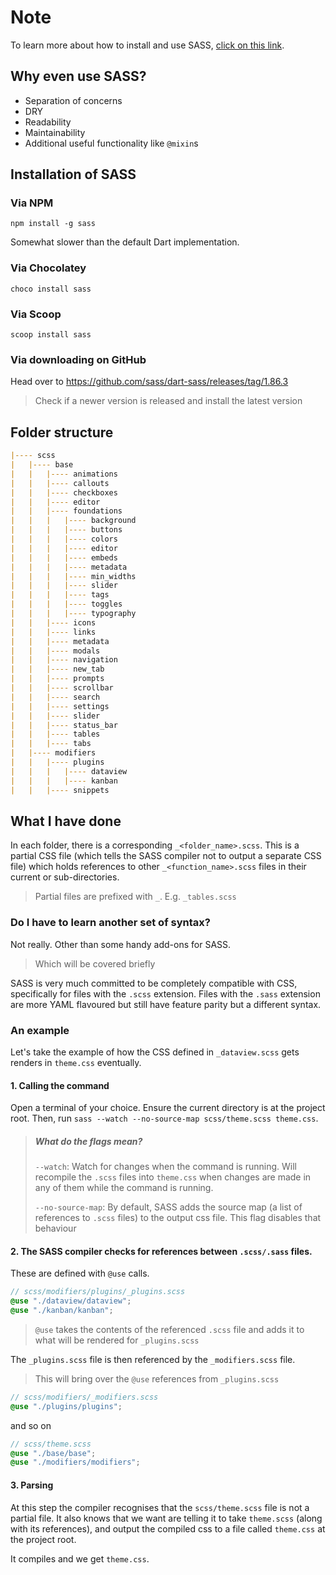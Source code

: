 # Note
To learn more about how to install and use SASS, [click on this link](https://sass-lang.com).

## Why even use SASS?
- Separation of concerns
- DRY
- Readability
- Maintainability
- Additional useful functionality like `@mixin`s

## Installation of SASS
### Via NPM
```pwsh
npm install -g sass
```

Somewhat slower than the default Dart implementation.

### Via Chocolatey
```pwsh
choco install sass
```

### Via Scoop
```pwsh
scoop install sass
```

### Via downloading on GitHub
Head over to https://github.com/sass/dart-sass/releases/tag/1.86.3
> Check if a newer version is released and install the latest version 


## Folder structure
```md
|---- scss
|   |---- base
|   |   |---- animations
|   |   |---- callouts
|   |   |---- checkboxes
|   |   |---- editor
|   |   |---- foundations
|   |   |   |---- background
|   |   |   |---- buttons
|   |   |   |---- colors
|   |   |   |---- editor
|   |   |   |---- embeds
|   |   |   |---- metadata
|   |   |   |---- min_widths
|   |   |   |---- slider
|   |   |   |---- tags
|   |   |   |---- toggles
|   |   |   |---- typography
|   |   |---- icons
|   |   |---- links
|   |   |---- metadata
|   |   |---- modals
|   |   |---- navigation
|   |   |---- new_tab
|   |   |---- prompts
|   |   |---- scrollbar
|   |   |---- search
|   |   |---- settings
|   |   |---- slider
|   |   |---- status_bar
|   |   |---- tables
|   |   |---- tabs
|   |---- modifiers
|   |   |---- plugins
|   |   |   |---- dataview
|   |   |   |---- kanban
|   |   |---- snippets
```

## What I have done
In each folder, there is a corresponding `_<folder_name>.scss`. This is a partial CSS file (which tells the SASS compiler not to output a separate CSS file) which holds references to other `_<function_name>.scss` files in their current or sub-directories.
> Partial files are prefixed with `_`. E.g. `_tables.scss`

### Do I have to learn another set of syntax?
Not really. Other than some handy add-ons for SASS.
> Which will be covered briefly

SASS is very much committed to be completely compatible with CSS, specifically for files with the `.scss` extension. 
Files with the `.sass` extension are more YAML flavoured but still have feature parity but a different syntax.

### An example
Let's take the example of how the CSS defined in `_dataview.scss` gets renders in `theme.css` eventually.

#### 1. Calling the command
Open a terminal of your choice. Ensure the current directory is at the project root.
Then, run `sass --watch --no-source-map scss/theme.scss theme.css`.

> ##### What do the flags mean?
> `--watch`: Watch for changes when the command is running. Will recompile the `.scss` files into `theme.css` when changes are made in any of them while the command is running.
>
> `--no-source-map`: By default, SASS adds the source map (a list of references to `.scss` files) to the output css file. This flag disables that behaviour

#### 2. The SASS compiler checks for references between `.scss/.sass` files. 
These are defined with `@use` calls.

```scss
// scss/modifiers/plugins/_plugins.scss
@use "./dataview/dataview";
@use "./kanban/kanban";
```

> `@use` takes the contents of the referenced `.scss` file and adds it to what will be rendered for `_plugins.scss`

The `_plugins.scss` file is then referenced by the `_modifiers.scss` file.
> This will bring over the `@use` references from `_plugins.scss`

```scss
// scss/modifiers/_modifiers.scss
@use "./plugins/plugins";
```

and so on

```scss
// scss/theme.scss
@use "./base/base";
@use "./modifiers/modifiers";
```

#### 3. Parsing
At this step the compiler recognises that the `scss/theme.scss` file is not a partial file. It also knows that we want are telling it to take `theme.scss` (along with its references), and output the compiled css to a file called `theme.css` at the project root.

It compiles and we get `theme.css`.
